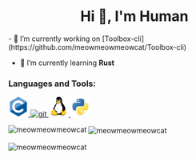 <h1 align="center">Hi 👋, I'm Human</h1>
- 🔭 I’m currently working on [Toolbox-cli](https://github.com/meowmeowmeowcat/Toolbox-cli)

- 🌱 I’m currently learning **Rust**


<h3 align="left">Languages and Tools:</h3>
<p align="left"> <a href="https://www.cprogramming.com/" target="_blank"> <img src="https://raw.githubusercontent.com/devicons/devicon/master/icons/c/c-original.svg" alt="c" width="40" height="40"/> </a> <a href="https://git-scm.com/" target="_blank"> <img src="https://www.vectorlogo.zone/logos/git-scm/git-scm-icon.svg" alt="git" width="40" height="40"/> </a> <a href="https://www.linux.org/" target="_blank"> <img src="https://raw.githubusercontent.com/devicons/devicon/master/icons/linux/linux-original.svg" alt="linux" width="40" height="40"/> </a> <a href="https://www.python.org" target="_blank"> <img src="https://raw.githubusercontent.com/devicons/devicon/master/icons/python/python-original.svg" alt="python" width="40" height="40"/> </a> </p>

<p><img align="left" src="https://github-readme-stats.vercel.app/api/top-langs?username=meowmeowmeowcat&show_icons=true&locale=en&layout=compact" alt="meowmeowmeowcat" /></p>

<p>&nbsp;<img align="center" src="https://github-readme-stats.vercel.app/api?username=meowmeowmeowcat&show_icons=true&locale=en" alt="meowmeowmeowcat" /></p>

<p><img align="center" src="https://github-readme-streak-stats.herokuapp.com/?user=meowmeowmeowcat&" alt="meowmeowmeowcat" /></p>

